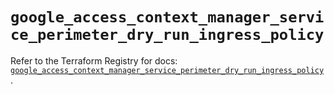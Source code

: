 # `google_access_context_manager_service_perimeter_dry_run_ingress_policy`

Refer to the Terraform Registry for docs: [`google_access_context_manager_service_perimeter_dry_run_ingress_policy`](https://registry.terraform.io/providers/hashicorp/google-beta/5.41.0/docs/resources/google_access_context_manager_service_perimeter_dry_run_ingress_policy).
